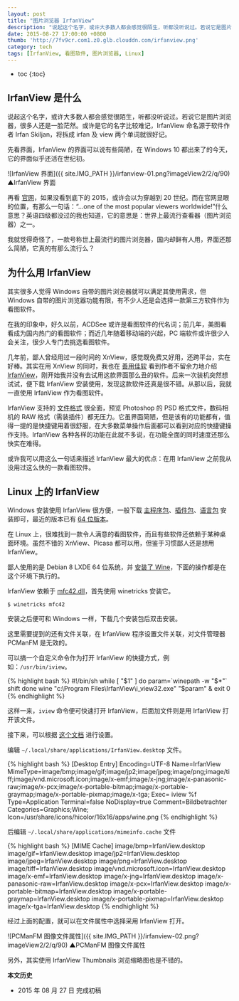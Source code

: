 ```yaml
---
layout: post
title: "图片浏览器 IrfanView"
description: "说起这个名字，或许大多数人都会感觉很陌生，听都没听说过。若说它是图片浏览器，很多人还是一脸茫然。或许是它的名字比较难记，IrfanView 命名源于软件作者 Irfan Skiljan，将拆成 irfan 及 view 两个单词就很好记。"
date: 2015-08-27 17:00:00 +0800
thumb: 'http://7fv9cr.com1.z0.glb.clouddn.com/irfanview.png'
category: tech
tags: [IrfanView, 看图软件, 图片浏览器, Linux]
---
```


* toc
{:toc}

## IrfanView 是什么

说起这个名字，或许大多数人都会感觉很陌生，听都没听说过。若说它是图片浏览器，很多人还是一脸茫然。或许是它的名字比较难记，IrfanView 命名源于软件作者 Irfan Skiljan，将拆成 irfan 及 view 两个单词就很好记。

先看界面，IrfanView 的界面可以说有些简陋，在 Windows 10 都出来了的今天，它的界面似乎还活在世纪初。

![IrfanView 界面]({{ site.IMG_PATH }}/irfanview-01.png?imageView2/2/q/90)
▲IrfanView 界面

再看 [官网](http://www.irfanview.com/)，如果没看到底下的 2015，或许会以为穿越到 20 世纪。而在官网显眼的位置，有那么一句话：“...one of the most popular viewers worldwide!”什么意思？英语四级都没过的我也知道，它的意思是：世界上最流行查看器（图片浏览器）之一。

我就觉得奇怪了，一款号称世上最流行的图片浏览器，国内却鲜有人用，界面还那么简陋，它真的有那么流行么？

## 为什么用 IrfanView

其实很多人觉得 Windows 自带的图片浏览器就可以满足其使用需求，但 Windows 自带的图片浏览器功能有限，有不少人还是会选择一款第三方软件作为看图软件。

在我的印象中，好久以前，ACDSee 或许是看图软件的代名词；前几年，美图看看成为国内热门的看图软件；而近几年随着移动端的兴起，PC 端软件或许很少人会关注，很少人专门去挑选看图软件。

几年前，鄙人曾经用过一段时间的 XnView，感觉既免费又好用，还跨平台，实在好棒。其实在用 XnView 的同时，我也在 [善用佳软](http://xbeta.info/) 看到作者不留余力地介绍 [IrfanView](http://xbeta.info/tag/irfanview)，刚开始我并没有去试用这款界面那么丑的软件。后来一次装机突然想试试，便下载 IrfanView 安装使用，发现这款软件还真是很不错。从那以后，我就一直使用 IrfanView 作为看图软件。

IrfanView 支持的 [文件格式](http://www.irfanview.com/main_formats.htm) 很全面，预览 Photoshop 的 PSD 格式文件，数码相机的 RAW 格式（需装插件）都无压力。它虽界面简陋，但是该有的功能都有，值得一提的是快捷键用着很舒服，在大多数菜单操作后面都可以看到对应的快捷键操作支持。IrfanView 各种各样的功能在此就不多说，在功能全面的同时速度还那么快实在难得。

或许我可以用这么一句话来描述 IrfanView 最大的优点：在用 IrfanView 之前我从没用过这么快的一款看图软件。

## Linux 上的 IrfanView

Windows 安装使用 IrfanView 很方便，一般下载 [主程序包](http://www.irfanview.com/main_download_engl.htm)、[插件包](http://www.irfanview.com/plugins.htm)、[语言包](http://www.irfanview.com/languages.htm) 安装即可，最近的版本已有 [64 位版本](http://www.irfanview.com/64bit.htm)。

在 Linux 上，很难找到一款令人满意的看图软件，而且有些软件还依赖于某种桌面环境。虽然不错的 XnView、Picasa 都可以用，但鉴于习惯鄙人还是想用 IrfanView。

鄙人使用的是 Debian 8 LXDE 64 位系统，并 [安装了 Wine](/wineqq-for-debian.html#wine-17)，下面的操作都是在这个环境下执行的。

IrfanView 依赖于 [mfc42.dll](https://zh.wikipedia.org/wiki/MFC)，首先使用 winetricks 安装它。

    $ winetricks mfc42

安装之后便可和 Windows 一样，下载几个安装包后双击安装。

这里需要提到的还有文件关联，在 IrfanView 程序设置文件关联，对文件管理器 PCManFM 是无效的。

可以搞一个自定义命令作为打开 IrfanView 的快捷方式，例如：`/usr/bin/iview`。

{% highlight bash %}
#!/bin/sh
while [ "$1" ]
do
  param=`winepath -w "$*"`
  shift
done
wine "c:\\Program Files\\IrfanView\\i_view32.exe" "$param" &
exit 0
{% endhighlight %}

这样一来，`iview` 命令便可快速打开 IrfanView，后面加文件则是用 IrfanView 打开该文件。

接下来，可以根据 [这个文档](http://www.linuxmintusers.de/index.php?action=wiki;page=IrfanView_(WINE)) 进行设置。

编辑 `~/.local/share/applications/IrfanView.desktop` 文件。

{% highlight bash %}
[Desktop Entry]
Encoding=UTF-8
Name=IrfanView
MimeType=image/bmp;image/gif;image/jp2;image/jpeg;image/png;image/tiff;image/vnd.microsoft.icon;image/x-emf;image/x-jng;image/x-panasonic-raw;image/x-pcx;image/x-portable-bitmap;image/x-portable-graymap;image/x-portable-pixmap;image/x-tga;
Exec= iview %f
Type=Application
Terminal=false
NoDisplay=true
Comment=Bildbetrachter
Categories=Graphics;Wine;
Icon=/usr/share/icons/hicolor/16x16/apps/wine.png
{% endhighlight %}

后编辑 `~/.local/share/applications/mimeinfo.cache` 文件

{% highlight bash %}
[MIME Cache]
image/bmp=IrfanView.desktop
image/gif=IrfanView.desktop
image/jp2=IrfanView.desktop
image/jpeg=IrfanView.desktop
image/png=IrfanView.desktop
image/tiff=IrfanView.desktop
image/vnd.microsoft.icon=IrfanView.desktop
image/x-emf=IrfanView.desktop
image/x-jng=IrfanView.desktop
image/x-panasonic-raw=IrfanView.desktop
image/x-pcx=IrfanView.desktop
image/x-portable-bitmap=IrfanView.desktop
image/x-portable-graymap=IrfanView.desktop
image/x-portable-pixmap=IrfanView.desktop
image/x-tga=IrfanView.desktop
{% endhighlight %}

经过上面的配置，就可以在文件属性中选择采用 IrfanView 打开。

![PCManFM 图像文件属性]({{ site.IMG_PATH }}/irfanview-02.png?imageView2/2/q/90)
▲PCManFM 图像文件属性

另外，其实使用 IrfanView Thumbnails 浏览缩略图也是不错的。

**本文历史**

* 2015 年 08 月 27 日 完成初稿
